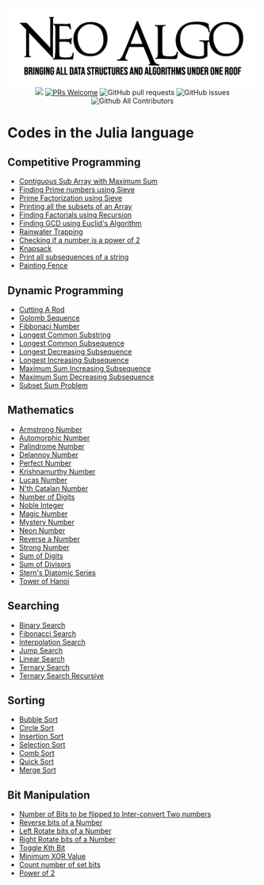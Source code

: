 <p align="center">
    <img src="../img/neo_algo.png"><br>
    <img src="https://img.shields.io/github/license/tesseractcoding/neoalgo?style=flat">
    <a href="http://makeapullrequest.com" target="_blank"><img src="https://img.shields.io/badge/PRs-welcome-brightgreen.svg?style=flat" alt="PRs Welcome"></a>
    <img alt="GitHub pull requests" src="https://img.shields.io/github/issues-pr/tesseractcoding/neoalgo">
    <img alt="GitHub issues" src="https://img.shields.io/github/issues/tesseractcoding/neoalgo">
    <img alt="Github All Contributors" src="https://img.shields.io/github/all-contributors/tesseractcoding/neoalgo">
</p>

# Codes in the Julia language

## Competitive Programming

- [Contiguous Sub Array with Maximum Sum](cp/Maximum_subarray_sum.jl)
- [Finding Prime numbers using Sieve](cp/Sieve_of_Eratosthenes.jl)
- [Prime Factorization using Sieve](cp/Prime_factorization.jl)
- [Printing all the subsets of an Array](cp/subsetsOfArray.jl)
- [Finding Factorials using Recursion](cp/factorials.jl)
- [Finding GCD using Euclid's Algorithm](cp/GCD.jl)
- [Rainwater Trapping](cp/RainwaterTrapping.jl)
- [Checking if a number is a power of 2](cp/isPowerOf2.jl)
- [Knapsack](cp/knapsack.jl)
- [Print all subsequences of a string](cp/subsequence.jl)
- [Painting Fence](cp/painting_fence.jl)

## Dynamic Programming

- [Cutting A Rod](dp/cutting_a_rod.jl)
- [Golomb Sequence](dp/golomb_sequence.jl)
- [Fibbonaci Number](dp/fibonacci.jl)
- [Longest Common Substring](dp/length_longest_common_substring.jl)
- [Longest Common Subsequence](dp/length_longest_common_subsequence.jl)
- [Longest Decreasing Subsequence](dp/length_longest_decreasing_subsequence.jl)
- [Longest Increasing Subsequence](dp/length_longest_increasing_subsequence.jl)
- [Maximum Sum Increasing Subsequence](dp/maximum_sum_increasing_subsequence.jl)
- [Maximum Sum Decreasing Subsequence](dp/maximum_sum_decreasing_subsequence.jl)
- [Subset Sum Problem](dp/subset_sum.jl)

## Mathematics

- [Armstrong Number](math/armstrong_number.jl)
- [Automorphic Number](math/automorphic_number.jl)
- [Palindrome Number](math/check_palindrome.jl)
- [Delannoy Number](math/delannoy_number.jl)
- [Perfect Number](math/perfect_number.jl)
- [Krishnamurthy Number](math/krishnamurthy_number.jl)
- [Lucas Number](math/lucas_number.jl)
- [N'th Catalan Number](math/catalan_number.jl)
- [Number of Digits](math/number_of_digits.jl)
- [Noble Integer](math/noble_integer.jl)
- [Magic Number](math/magic_number.jl)
- [Mystery Number](math/mystery_number.jl)
- [Neon Number](math/neon_number.jl)
- [Reverse a Number](math/reverse_number.jl)
- [Strong Number](math/strong_number.jl)
- [Sum of Digits](math/sum_of_digits.jl)
- [Sum of Divisors](math/sum_of_divisors.jl)
- [Stern's Diatomic Series](math/sterns_diatomic_series.jl)
- [Tower of Hanoi](math/towerOfHanoi.jl)

## Searching

- [Binary Search](search/binary_search.jl)
- [Fibonacci Search](search/fibonacci_search.jl)
- [Interpolation Search](search/interpolation_search.jl)
- [Jump Search](search/jump_search.jl)
- [Linear Search](search/linear_search.jl)
- [Ternary Search](search/ternary_search.jl)
- [Ternary Search Recursive](search/ternary_search_recursive.jl)

## Sorting

- [Bubble Sort](sort/bubble_sort.jl)
- [Circle Sort](sort/circle_sort.jl)
- [Insertion Sort](sort/insertion_sort.jl)
- [Selection Sort](sort/selection_sort.jl)
- [Comb Sort](sort/comb_sort.jl)
- [Quick Sort](sort/quick_sort.jl)
- [Merge Sort](sort/merge_sort.jl)

## Bit Manipulation

- [Number of Bits to be flipped to Inter-convert Two numbers](Bit--Manipulation/no_of_bits_to_be_flipped_to_inter_convert_two_numbers.jl)
- [Reverse bits of a Number](Bit--Manipulation/reverse_bits.jl)
- [Left Rotate bits of a Number](Bit--Manipulation/left_rotate_bits.jl)
- [Right Rotate bits of a Number](Bit--Manipulation/right_rotate_bits.jl)
- [Toggle Kth Bit](Bit--Manipulation/toggle_kth_bit.jl)
- [Minimum XOR Value](Bit--Manipulation/minimum_xor_value.jl)
- [Count number of set bits](Bit--Manipulation/count_num_of_set_bits.jl)
- [Power of 2](Bit--Manipulation/power_of_2.jl)
